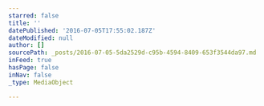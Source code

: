 ```yaml
---
starred: false
title: ''
datePublished: '2016-07-05T17:55:02.187Z'
dateModified: null
author: []
sourcePath: _posts/2016-07-05-5da2529d-c95b-4594-8409-653f3544da97.md
inFeed: true
hasPage: false
inNav: false
_type: MediaObject

---
```

>